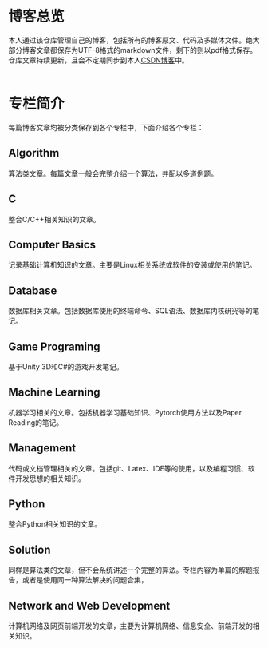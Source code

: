 # 博客总览

本人通过该仓库管理自己的博客，包括所有的博客原文、代码及多媒体文件。绝大部分博客文章都保存为UTF-8格式的markdown文件，剩下的则以pdf格式保存。仓库文章持续更新，且会不定期同步到本人[CSDN博客](https://blog.csdn.net/Zerg_Wang)中。
<br/><br/>

# 专栏简介
每篇博客文章均被分类保存到各个专栏中，下面介绍各个专栏：

## Algorithm
算法类文章。每篇文章一般会完整介绍一个算法，并配以多道例题。

## C
整合C/C++相关知识的文章。

## Computer Basics
记录基础计算机知识的文章。主要是Linux相关系统或软件的安装或使用的笔记。

## Database
数据库相关文章。包括数据库使用的终端命令、SQL语法、数据库内核研究等的笔记。

## Game Programing
基于Unity 3D和C#的游戏开发笔记。

## Machine Learning
机器学习相关的文章。包括机器学习基础知识、Pytorch使用方法以及Paper Reading的笔记。

## Management
代码或文档管理相关的文章。包括git、Latex、IDE等的使用，以及编程习惯、软件开发思想的相关知识。

## Python
整合Python相关知识的文章。

## Solution
同样是算法类的文章，但不会系统讲述一个完整的算法。专栏内容为单篇的解题报告，或者是使用同一种算法解决的问题合集，

## Network and Web Development
计算机网络及网页前端开发的文章，主要为计算机网络、信息安全、前端开发的相关知识。
